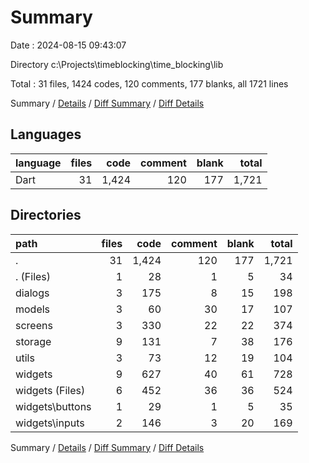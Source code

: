# Summary

Date : 2024-08-15 09:43:07

Directory c:\\Projects\\timeblocking\\time_blocking\\lib

Total : 31 files,  1424 codes, 120 comments, 177 blanks, all 1721 lines

Summary / [Details](details.md) / [Diff Summary](diff.md) / [Diff Details](diff-details.md)

## Languages
| language | files | code | comment | blank | total |
| :--- | ---: | ---: | ---: | ---: | ---: |
| Dart | 31 | 1,424 | 120 | 177 | 1,721 |

## Directories
| path | files | code | comment | blank | total |
| :--- | ---: | ---: | ---: | ---: | ---: |
| . | 31 | 1,424 | 120 | 177 | 1,721 |
| . (Files) | 1 | 28 | 1 | 5 | 34 |
| dialogs | 3 | 175 | 8 | 15 | 198 |
| models | 3 | 60 | 30 | 17 | 107 |
| screens | 3 | 330 | 22 | 22 | 374 |
| storage | 9 | 131 | 7 | 38 | 176 |
| utils | 3 | 73 | 12 | 19 | 104 |
| widgets | 9 | 627 | 40 | 61 | 728 |
| widgets (Files) | 6 | 452 | 36 | 36 | 524 |
| widgets\\buttons | 1 | 29 | 1 | 5 | 35 |
| widgets\\inputs | 2 | 146 | 3 | 20 | 169 |

Summary / [Details](details.md) / [Diff Summary](diff.md) / [Diff Details](diff-details.md)